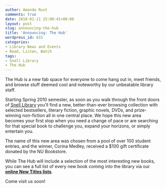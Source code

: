 ```yaml
---
author: Amanda Rust
comments: true
date: 2010-01-11 15:08:41+00:00
layout: post
slug: announcing-the-hub
title: 'Announcing: The Hub'
wordpress_id: 815
categories:
- Library News and Events
- Read, Listen, Watch
tags:
- Snell Library
- The Hub
---
```


The Hub is a new fab space for everyone to come hang out in, meet friends, and browse stuff deemed cool and noteworthy by our unbeatable library staff.

Starting Spring 2010 semester, as soon as you walk through the front doors of [Snell Library](http://www.lib.neu.edu) you'll find a new, better-than-ever browsing collection with selected bestsellers, literary fiction, graphic novels, DVDs, and prize-winning non-fiction all in one central place. We hope this new area becomes your first stop when you need a change of pace or are searching for that special book to challenge you, expand your horizons, or simply entertain you.

The name of this new area was chosen from a pool of over 100 student entries, and the winner, Corina Medley, received a $100 gift certificate donated by the NU Bookstore.

While The Hub will include a selection of the most interesting new books, you can see a full list of every new book coming into the library via our [**online New Titles lists**](http://www.lib.neu.edu/services/new_titles/).

Come visit us soon!
